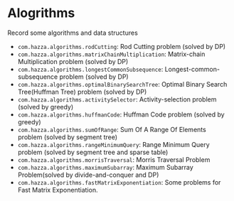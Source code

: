 # Alogrithms
Record some algorithms and data structures

- `com.hazza.algorithms.rodCutting`:  Rod Cutting problem (solved by DP)
- `com.hazza.algorithms.matrixChainMultiplication`: Matrix-chain Multiplication problem (solved by DP)
- `com.hazza.algorithms.longestCommonSubsequence`: Longest-common-subsequence problem (solved by DP)
- `com.hazza.algorithms.optimalBinarySearchTree`: Optimal Binary Search Tree(Huffman Tree) problem (solved by DP)
- `com.hazza.algorithms.activitySelector`: Activity-selection problem (solved by greedy)
- `com.hazza.algorithms.huffmanCode`: Huffman Code problem (solved by greedy)
- `com.hazza.algorithms.sumOfRange`: Sum Of A Range Of Elements problem (solved by segment tree)
- `com.hazza.algorithms.rangeMinimumQuery`: Range Minimum Query problem (solved by segment tree and sparse table)
- `com.hazza.algorithms.morrisTraversal`: Morris Traversal Problem
- `com.hazza.algorithms.maximumSubarray`: Maximum Subarray Problem(solved by divide-and-conquer and DP)
- `com.hazza.algorithms.fastMatrixExponentiation`: Some problems for Fast Matrix Exponentiation.
